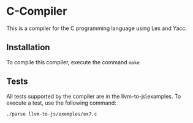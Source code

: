 # C-Compiler

This is a compiler for the C programming language using Lex and Yacc.

## Installation

To compile this compiler, execute the command `make`

## Tests

All tests supported by the compiler are in the llvm-to-js\examples. To execute a test, use the following command:

    ./parse llvm-to-js/exemples/ex7.c
    
